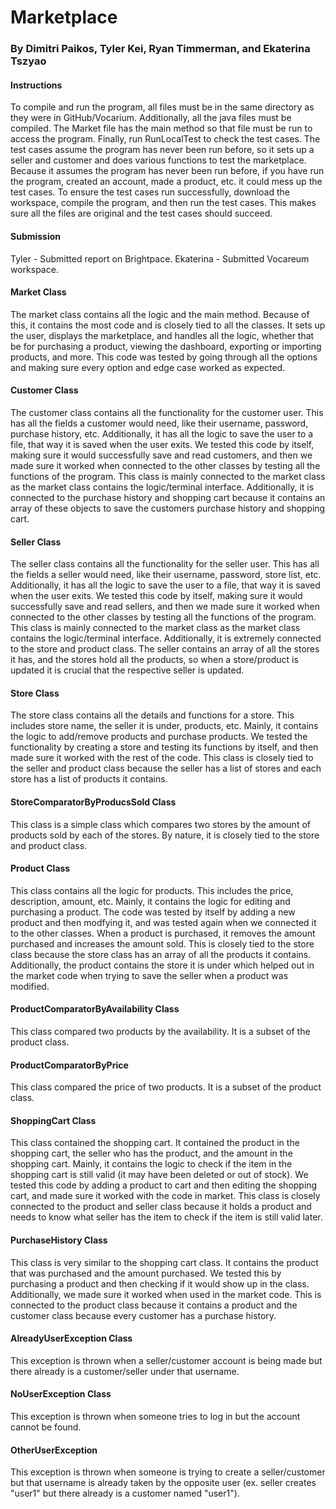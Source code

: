 # Marketplace
### By Dimitri Paikos, Tyler Kei, Ryan Timmerman, and Ekaterina Tszyao
#### Instructions
To compile and run the program, all files must be in the same directory as they were in GitHub/Vocarium. 
Additionally, all the java files must be compiled. 
The Market file has the main method so that file must be run to access the program.
Finally, run RunLocalTest to check the test cases. The test cases assume the program has never been run before,
so it sets up a seller and customer and does various functions to test the marketplace. 
Because it assumes the program has never been run before, if you have run the program, created an account,
made a product, etc. it could mess up the test cases. 
To ensure the test cases run successfully, download the workspace, compile the program, and then run the test cases.
This makes sure all the files are original and the test cases should succeed.
#### Submission
Tyler - Submitted report on Brightpace. Ekaterina - Submitted Vocareum workspace.
#### Market Class
The market class contains all the logic and the main method. Because of this, it contains the most code and is closely
tied to all the classes. It sets up the user, displays the marketplace, and handles all the logic, whether that be for
purchasing a product, viewing the dashboard, exporting or importing products, and more. This code was tested by going
through all the options and making sure every option and edge case worked as expected.
#### Customer Class
The customer class contains all the functionality for the customer user. This has all the fields a customer would need,
like their username, password, purchase history, etc. Additionally, it has all the logic to save the user to a file,
that way it is saved when the user exits. We tested this code by itself, making sure it would successfully save and 
read customers, and then we made sure it worked when connected to the other classes by testing all the functions of the 
program. This class is mainly connected to the market class as the market class contains the logic/terminal interface.
Additionally, it is connected to the purchase history and shopping cart because it contains an array of these objects
to save the customers purchase history and shopping cart.
#### Seller Class
The seller class contains all the functionality for the seller user. This has all the fields a seller would need,
like their username, password, store list, etc. Additionally, it has all the logic to save the user to a file,
that way it is saved when the user exits. We tested this code by itself, making sure it would successfully save and
read sellers, and then we made sure it worked when connected to the other classes by testing all the functions of the
program. This class is mainly connected to the market class as the market class contains the logic/terminal interface.
Additionally, it is extremely connected to the store and product class. The seller contains an array of all the 
stores it has, and the stores hold all the products, so when a store/product is updated it is crucial that the 
respective seller is updated.
#### Store Class
The store class contains all the details and functions for a store. This includes store name, the seller it is under,
products, etc. Mainly, it contains the logic to add/remove products and purchase products. We tested the functionality 
by creating a store and testing its functions by itself, and then made sure it worked with the rest of the code. This 
class is closely tied to the seller and product class because the seller has a list of stores and each store has a list
of products it contains.
#### StoreComparatorByProducsSold Class
This class is a simple class which compares two stores by the amount of products sold by each of the stores. By nature,
it is closely tied to the store and product class.
#### Product Class
This class contains all the logic for products. This includes the price, description, amount, etc. Mainly, it contains
the logic for editing and purchasing a product. The code was tested by itself by adding a new product and then modfying 
it, and was tested again when we connected it to the other classes. When a product is purchased, it removes the amount 
purchased and increases the amount sold. This is closely tied to the store class because the store class has an array 
of all the products it contains. Additionally, the product contains the store it is under which helped out in the 
market code when trying to save the seller when a product was modified.
#### ProductComparatorByAvailability Class
This class compared two products by the availability. It is a subset of the product class.
#### ProductComparatorByPrice
This class compared the price of two products. It is a subset of the product class.
#### ShoppingCart Class
This class contained the shopping cart. It contained the product in the shopping cart, the seller who has the product,
and the amount in the shopping cart. Mainly, it contains the logic to check if the item in the shopping cart is still 
valid (it may have been deleted or out of stock). We tested this code by adding a product to cart and then editing the
shopping cart, and made sure it worked with the code in market. This class is closely connected to the product and 
seller class because it holds a product and needs to know what seller has the item to check if the item is still valid 
later.
#### PurchaseHistory Class
This class is very similar to the shopping cart class. It contains the product that was purchased and the amount 
purchased. We tested this by purchasing a product and then checking if it would show up in the class. Additionally, we 
made sure it worked when used in the market code. This is connected to the product class because it contains a product
and the customer class because every customer has a purchase history.
#### AlreadyUserException Class
This exception is thrown when a seller/customer account is being made but there already is a customer/seller under that
username.
#### NoUserException Class
This exception is thrown when someone tries to log in but the account cannot be found.
#### OtherUserException
This exception is thrown when someone is trying to create a seller/customer but that username is already taken by the 
opposite user (ex. seller creates "user1" but there already is a customer named "user1").